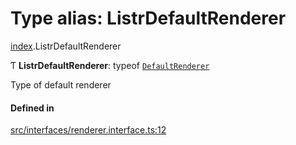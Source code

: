 # Type alias: ListrDefaultRenderer

[index](../modules/index.md).ListrDefaultRenderer

Ƭ **ListrDefaultRenderer**: typeof [`DefaultRenderer`](../classes/renderer_default_renderer.DefaultRenderer.md)

Type of default renderer

#### Defined in

[src/interfaces/renderer.interface.ts:12](https://github.com/cenk1cenk2/listr2/blob/3146341/src/interfaces/renderer.interface.ts#L12)
